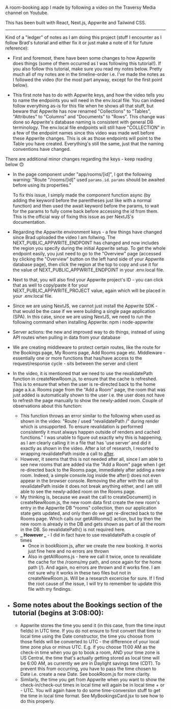 A room-booking app I made by following a video on the Traversy Media channel on Youtube.

This has been built with React, Next.js, Appwrite and Tailwind CSS.

---

Kind of a "ledger" of notes as I am doing this project (stuff I encounter as I follow Brad's tutorial and either fix it or just make a note of it for future reference):

- First and foremost, there have been some changes to how Appwrite does things (some of them occurred as I was following this tutorial!). If you also follow this tutorial, make sure you read my notes below. Pretty much all of my notes are in the timeline-order i.e. I've made the notes as I followed the video (for the most part anyway, except for the first point below).

- This first note has to do with Appwrite keys, and how the video tells you to name the endpoints you will need in the env.local file. You can indeed follow everything as-is for this file when he shows all that stuff, but beware that Appwrite has now renamed "Collections" to "Tables", "Attributes" to "Columns" and "Documents" to "Rows". This change was done so Appwrite's database naming is consistent with general DB terminology. The env.local file endpoints will still have "COLLECTION" in a few of the endpoint names since this video was made well before these Appwrite changes. This is ok as those endpoints will point to the Table you have created. Everything's still the same, just that the naming conventions have changed.

There are additional minor changes regarding the keys - keep reading below 🙃

- In the page component under "app/rooms/[id]", I got the following warning:
  "Route "/rooms/[id]" used `params.id`. `params` should be awaited before using its properties."

  To fix this issue, I simply made the component function async (by adding the keyword before the parentheses just like with a normal function) and then used the await keyword before the params, to wait for the params to fully come back before accessing the id from them. This is the official way of fixing this issue as per NextJS's documentation.

- Regarding the Appwrite environment keys - a few things have changed since Brad uploaded the video I am follwing. The NEXT_PUBLIC_APPWRITE_ENDPOINT has changed and now includes the region you specify during the initial Appwrite setup. To get the whole endpoint easily, you just need to go to the "Overview" page (accessed by clicking the "Overview" button on the left hand side of your Appwrite database page), then click the region at the top to copy and use it for the value of NEXT_PUBLIC_APPWRITE_ENDPOINT in your .env.local file.

- Next to that, you will also find your Appwrite project's ID - you can click that as well to copy/paste it for your NEXT_PUBLIC_APPWRITE_PROJECT value, again which will be placed in your .env.local file.

- Since we are using NextJS, we cannot just install the Appwrite SDK - that would be the case if we were building a single page application (SPA). In this case, since we are using NextJS, we need to run the following command when installing Appwrite: npm i node-appwrite

- Server actions: the new and improved way to do things, instead of using API routes when pulling in data from your database

- We are creating middleware to protect certain routes, like the route for the Bookings page, My Rooms page, Add Rooms page etc. Middleware - essentially one or more functions that has/have access to the request/response cycle - sits between the server and client

- In the video, it is mentioned that we need to use the revalidatePath function in createNewRoom.js, to ensure that the cache is refreshed. This is to ensure that when the user is re-directed back to the home page a.k.a. Rooms page from the "Add a Room" page, the room that was just added is automatically shown to the user i.e. the user does not have to refresh the page manually to show the newly-added room. Couple of observations about this function:

  - This function throws an error similar to the following when used as shown in the video: "Route / used "revalidatePath /" during render which is unsupported. To ensure revalidation is performed consistently it must always happen outside of renders and cached functions." I was unable to figure out exactly why this is happening, as I am clearly calling it in a file that has 'use server' and did it exactly as shown in the video. After a lot of research, I resorted to wrapping revalidatePath inside a call to [after](https://nextjs.org/docs/app/api-reference/functions/after).
  - However, it seems that this is not needed after all, since I am able to see new rooms that are added via the "Add a Room" page when I get re-directed back to the Rooms page, immediately after adding a new room. Indeed, a simple console.log inside the after() does not even appear in the browser console. Removing the after with the call to revalidatePath inside it does not break anything either, and I am still able to see the newly-added room on the Rooms page.
  - My thinking is, because we await the call to createDocument() in createNewRoom.js, the new room data first create the new room's entry in the Appwrite DB "rooms" collection, then our application state gets updated, and only then do we get re-directed back to the Rooms page. Which calls our getAllRooms() action, but by then the new room is already in the DB and gets shown as part of all the room in the DB. So revalidatePath() is not required here.
  - **_ However _** - I did in fact have to use revalidatePath a couple of times
    - Once in bookRoom.js, after we create the new booking. It works just fine here and no errors are thrown
    - Also in getAllRooms.js - here we call it twice, once to revalidate the cache for the /rooms/my path, and once again for the home path (/). And again, no errors are thrown and it works fine. I am not sure why it works in these two files but not in createNewRoom.js. Will be a research excercise for sure. If I find the root cause of the issue, I will try to remember to update this file with my findings.

- ## Some notes about the Bookings section of the tutorial (begins at 3:08:00):
  - Appwrite stores the time you send it (in this case, from the time input fields) in UTC time. If you do not ensure to first convert that time to local time using the Date constructor, the time you choose from those fields will be converted to UTC - the difference of your local time zone plus or minus UTC. E.g. if you choose 11:00 AM as the check-in time when you go to book a room, AND your time zone is US Central, the time that's actually getting stored as local time will be 6:00 AM, as currently we are in Daylight savings time (CDT). To prevent this from occurring, you have to pass the time chosen to Date i.e. create a new Date. See bookRoom.js for more clarity.
  - Similarly, the time you get from Appwrite when you want to show the check-in/check-out times in local time will again be in local time + or - UTC. You will again have to do some time-conversion stuff to get the time in local time format. See MyBookingsCard.jsx to see how to do this properly.

